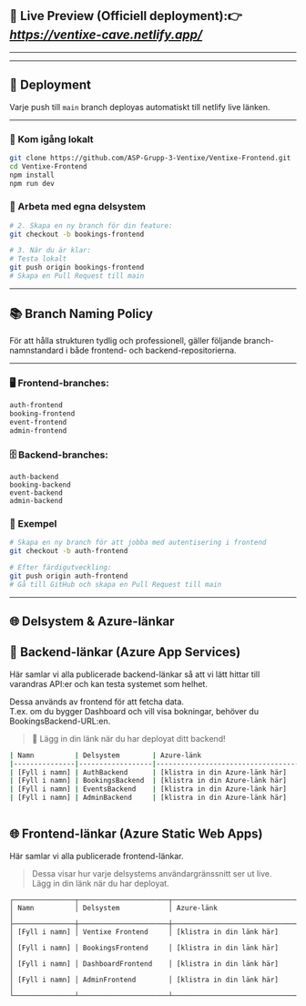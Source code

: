 ## 🚀 Live Preview (Officiell deployment):👉 ***https://ventixe-cave.netlify.app/***
---


---
## 🚀 Deployment

Varje push till `main` branch deployas automatiskt till netlify live länken.

---
### 🧪 Kom igång lokalt
```bash
git clone https://github.com/ASP-Grupp-3-Ventixe/Ventixe-Frontend.git
cd Ventixe-Frontend
npm install
npm run dev
```
### 🌿 Arbeta med egna delsystem
```bash
# 2. Skapa en ny branch för din feature:
git checkout -b bookings-frontend

# 3. När du är klar:
# Testa lokalt
git push origin bookings-frontend
# Skapa en Pull Request till main
```
---
## 📚 Branch Naming Policy

För att hålla strukturen tydlig och professionell, gäller följande branch-namnstandard i både frontend- och backend-repositorierna.

---

### 🖥️ Frontend-branches:

```bash
auth-frontend
booking-frontend
event-frontend
admin-frontend
```
### 🗄️ Backend-branches:
```
auth-backend
booking-backend
event-backend
admin-backend
```
### 🧪 Exempel
```bash
# Skapa en ny branch för att jobba med autentisering i frontend
git checkout -b auth-frontend

# Efter färdigutveckling:
git push origin auth-frontend
# Gå till GitHub och skapa en Pull Request till main
```

---
## 🌐 Delsystem & Azure-länkar

## 🔧 Backend-länkar (Azure App Services)

Här samlar vi alla publicerade backend-länkar så att vi lätt hittar till varandras API:er och kan testa systemet som helhet.

Dessa används av frontend för att fetcha data.  
T.ex. om du bygger Dashboard och vill visa bokningar, behöver du BookingsBackend-URL:en.

> 🔁 Lägg in din länk när du har deployat ditt backend!

```bash
| Namn          | Delsystem        | Azure-länk                                | GitHub-repo-länk                                |
|---------------|------------------|--------------------------------------------|--------------------------------------------------|
| [Fyll i namn] | AuthBackend      | [klistra in din Azure-länk här]            | [klistra in din GitHub-länk här]                 |
| [Fyll i namn] | BookingsBackend  | [klistra in din Azure-länk här]            | [klistra in din GitHub-länk här]                 |
| [Fyll i namn] | EventsBackend    | [klistra in din Azure-länk här]            | [klistra in din GitHub-länk här]                 |
| [Fyll i namn] | AdminBackend     | [klistra in din Azure-länk här]            | [klistra in din GitHub-länk här]                 |



```
## 🌐 Frontend-länkar (Azure Static Web Apps)
 Här samlar vi alla publicerade frontend-länkar.  
> Dessa visar hur varje delsystems användargränssnitt ser ut live.  
> Lägg in din länk när du har deployat.

```
┌───────────────┬──────────────────────┬──────────────────────────────────────────────────────────────┐
│ Namn          │ Delsystem            │ Azure-länk                                                   │
├───────────────┼──────────────────────┼──────────────────────────────────────────────────────────────┤
│ [Fyll i namn] │ Ventixe Frontend     │ [klistra in din länk här]                                    │
│ [Fyll i namn] │ BookingsFrontend     │ [klistra in din länk här]                                    │
│ [Fyll i namn] │ DashboardFrontend    │ [klistra in din länk här]                                    │
│ [Fyll i namn] │ AdminFrontend        │ [klistra in din länk här]                                    │
└───────────────┴──────────────────────┴──────────────────────────────────────────────────────────────┘

